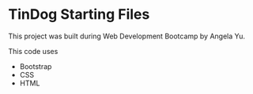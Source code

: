 # TinDog Starting Files
This project was built during Web Development Bootcamp by Angela Yu.

This code uses 
* Bootstrap
* CSS
* HTML
